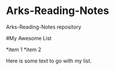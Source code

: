 # Arks-Reading-Notes
Arks-Reading-Notes repository 

#My Awesome List

*item 1
*item 2

Here is some text to go with my list.

